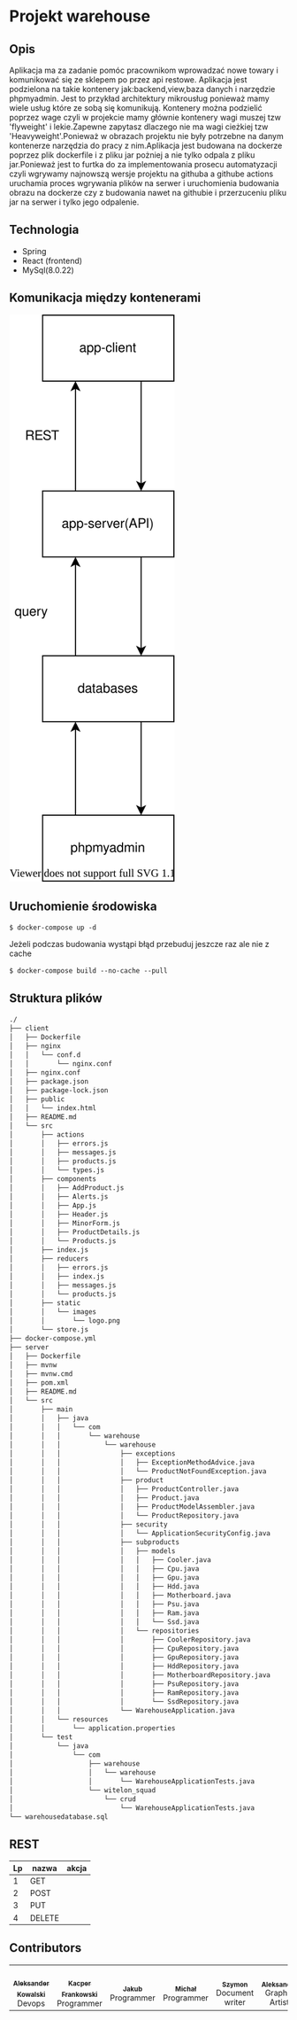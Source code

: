 # Projekt warehouse
## Opis
Aplikacja ma za zadanie pomóc pracownikom wprowadzać nowe towary i komunikować się ze sklepem po przez api restowe.
Aplikacja jest podzielona na takie kontenery jak:backend,view,baza danych i narzędzie phpmyadmin. Jest to przykład architektury mikrousług ponieważ mamy wiele usług które ze sobą się komunikują. Kontenery można podzielić poprzez wage czyli w projekcie mamy głównie kontenery wagi  muszej tzw 'flyweight' i lekie.Zapewne zapytasz dlaczego nie ma wagi cieżkiej tzw 'Heavyweight'.Ponieważ w obrazach projektu nie były potrzebne na danym kontenerze narzędzia do pracy z nim.Aplikacja jest budowana na dockerze poprzez plik dockerfile i z pliku jar pożniej  a nie tylko odpala z pliku jar.Ponieważ jest to furtka do za implementowania prosecu automatyzacji czyli wgrywamy najnowszą wersje projektu na githuba a githube actions uruchamia proces wgrywania plików na serwer i uruchomienia budowania obrazu na dockerze czy z budowania nawet na githubie i przerzuceniu pliku jar na serwer i tylko jego odpalenie.
## Technologia

 - Spring 
 -  React (frontend)
 -  MySql(8.0.22)

## Komunikacja między kontenerami
![Diagram](https://raw.githubusercontent.com/witelon-squad/warehouse/af14330df9df116320fa62621bb9e7915771528a/diagram.svg)
## Uruchomienie środowiska

```
$ docker-compose up -d
```
Jeżeli podczas budowania wystąpi błąd przebuduj jeszcze raz ale nie z cache

```
$ docker-compose build --no-cache --pull
```
## Struktura plików
```
./
├── client
│   ├── Dockerfile
│   ├── nginx
│   │   └── conf.d
│   │       └── nginx.conf
│   ├── nginx.conf
│   ├── package.json
│   ├── package-lock.json
│   ├── public
│   │   └── index.html
│   ├── README.md
│   └── src
│       ├── actions
│       │   ├── errors.js
│       │   ├── messages.js
│       │   ├── products.js
│       │   └── types.js
│       ├── components
│       │   ├── AddProduct.js
│       │   ├── Alerts.js
│       │   ├── App.js
│       │   ├── Header.js
│       │   ├── MinorForm.js
│       │   ├── ProductDetails.js
│       │   └── Products.js
│       ├── index.js
│       ├── reducers
│       │   ├── errors.js
│       │   ├── index.js
│       │   ├── messages.js
│       │   └── products.js
│       ├── static
│       │   └── images
│       │       └── logo.png
│       └── store.js
├── docker-compose.yml
├── server
│   ├── Dockerfile
│   ├── mvnw
│   ├── mvnw.cmd
│   ├── pom.xml
│   ├── README.md
│   └── src
│       ├── main
│       │   ├── java
│       │   │   └── com
│       │   │       └── warehouse
│       │   │           └── warehouse
│       │   │               ├── exceptions
│       │   │               │   ├── ExceptionMethodAdvice.java
│       │   │               │   └── ProductNotFoundException.java
│       │   │               ├── product
│       │   │               │   ├── ProductController.java
│       │   │               │   ├── Product.java
│       │   │               │   ├── ProductModelAssembler.java
│       │   │               │   └── ProductRepository.java
│       │   │               ├── security
│       │   │               │   └── ApplicationSecurityConfig.java
│       │   │               ├── subproducts
│       │   │               │   ├── models
│       │   │               │   │   ├── Cooler.java
│       │   │               │   │   ├── Cpu.java
│       │   │               │   │   ├── Gpu.java
│       │   │               │   │   ├── Hdd.java
│       │   │               │   │   ├── Motherboard.java
│       │   │               │   │   ├── Psu.java
│       │   │               │   │   ├── Ram.java
│       │   │               │   │   └── Ssd.java
│       │   │               │   └── repositories
│       │   │               │       ├── CoolerRepository.java
│       │   │               │       ├── CpuRepository.java
│       │   │               │       ├── GpuRepository.java
│       │   │               │       ├── HddRepository.java
│       │   │               │       ├── MotherboardRepository.java
│       │   │               │       ├── PsuRepository.java
│       │   │               │       ├── RamRepository.java
│       │   │               │       └── SsdRepository.java
│       │   │               └── WarehouseApplication.java
│       │   └── resources
│       │       └── application.properties
│       └── test
│           └── java
│               └── com
│                   ├── warehouse
│                   │   └── warehouse
│                   │       └── WarehouseApplicationTests.java
│                   └── witelon_squad
│                       └── crud
│                           └── WarehouseApplicationTests.java
└── warehousedatabase.sql
```
## REST

|Lp  |nazwa  | akcja|
|--|--|--|
| 1 | GET | |
| 2| POST| |
| 3 | PUT| |
| 4 | DELETE| |

##  Contributors

 <table>
  <tr>
    <td align="center"><a href="https://github.com/MrHDOLEK"><img src="https://avatars3.githubusercontent.com/u/27227621?s=460&u=069465d3f3be2023b139af01b624136ee7c34f25&v=4" width="100px;" alt=""/><br /><sub><b>Aleksander Kowalski</b></sub></a><br />Devops
    <a href="#question-kentcdodds" title="Answering Questions"></td>
    <td align="center"><a href="https://github.com/shiragaira"><img src="https://avatars0.githubusercontent.com/u/66391990?s=460&v=4" width="100px;" alt=""/><br /><sub><b>Kacper Frankowski </b></sub></a><br />Programmer
     </td>
    <td align="center"><a href="https://github.com/Aceaelus"><img src="https://avatars3.githubusercontent.com/u/72414936?s=460&u=46621f1c6fae8a996942b1f1f00dc5110e8ca1a2&v=4" width="100px;" alt=""/><br /><sub><b>Jakub </b></sub></a><br />Programmer</td>
     <td align="center"><a href="https://github.com/Aceaelus"><img src="https://avatars2.githubusercontent.com/u/72552648?s=400&v=4" width="100px;" alt=""/><br /><sub><b>Michał</b></sub></a><br />Programmer</td>
    <td align="center"><a href="https://github.com/Elterr"><img src="https://avatars3.githubusercontent.com/u/72750026?s=460&u=96ccc7e85acd26d76240a508e95f3249c27314f0&v=4" width="100px;" alt=""/><br /><sub><b>Szymon</b></sub></a><br />Document writer</td>
    <td align="center"><a href="https://github.com/Shayarin"><img src="https://avatars3.githubusercontent.com/u/73511650?s=400&v=4" width="100px;" alt=""/><br /><sub><b>Aleksandra</b></sub></a><br /> Graphic Artist</td>
  </tr>
</table>
